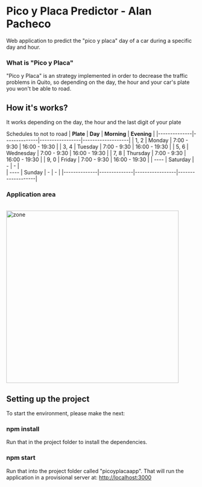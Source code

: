 # Pico y Placa Predictor  -  Alan Pacheco
Web application to predict the "pico y placa" day of a car during a specific day and hour.


### What is "Pico y Placa"
"Pico y Placa" is an strategy implemented in order to decrease the traffic problems in Quito,
so depending on the day, the hour and your car's plate you won't be able to road.

## How it's works?
It works depending on the day, the hour and the last digit of your plate

Schedules to not to road
| **Plate**    |   **Day**    |   **Morning**   |    **Evening**    |
|--------------|--------------|-----------------|-------------------|
|    1, 2      |    Monday    |    7:00 - 9:30  |    16:00 - 19:30  |
|    3, 4      |    Tuesday   |    7:00 - 9:30  |    16:00 - 19:30  |
|    5, 6      |   Wednesday  |    7:00 - 9:30  |    16:00 - 19:30  |
|    7, 8      |   Thursday   |    7:00 - 9:30  |    16:00 - 19:30  |
|    9, 0      |    Friday    |    7:00 - 9:30  |    16:00 - 19:30  |
|    ----      |   Saturday   |         -       |          -        |  
|    ----      |   Sunday     |         -       |          -        |
|--------------|--------------|-----------------|-------------------|
<br>
### Application area
<br>
<img width="457" alt="zone" src="https://www.adipiscor.com/img/uploads/images/pico_y_placa_quito.jpg">


## Setting up the project
To start the environment, please make the next:

### npm install
Run that in the project folder to install the dependencies.

### npm start 
Run that into the project folder called "picoyplacaapp".
That will run the application in a provisional server at: [http://localhost:3000](http://localhost:3000) 

